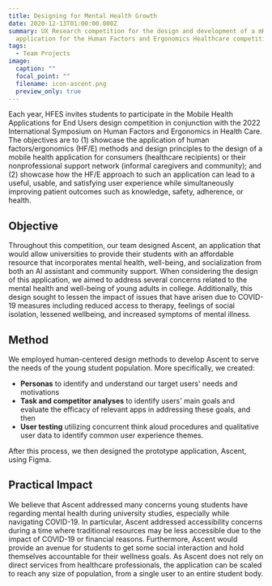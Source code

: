 ```yaml
---
title: Designing for Mental Health Growth
date: 2020-12-13T01:00:00.000Z
summary: UX Research competition for the design and development of a mHealth
  application for the Human Factors and Ergonomics Healthcare competition
tags:
  - Team Projects
image:
  caption: ""
  focal_point: ""
  filename: icon-ascent.png
  preview_only: true
---
```

Each year, HFES invites students to participate in the Mobile Health Applications for End Users design competition in conjunction with the 2022 International Symposium on Human Factors and Ergonomics in Health Care. The objectives are to (1) showcase the application of human factors/ergonomics (HF/E) methods and design principles to the design of a mobile health application for consumers (healthcare recipients) or their nonprofessional support network (informal caregivers and community); and (2) showcase how the HF/E approach to such an application can lead to a useful, usable, and satisfying user experience while simultaneously improving patient outcomes such as knowledge, safety, adherence, or health.

## **Objective**

Throughout this competition, our team designed Ascent, an application that would allow universities to provide their students with an affordable resource that incorporates mental health, well-being, and socialization from both an AI assistant and community support. When considering the design of this application, we aimed to address several concerns related to the mental health and well-being of young adults in college. Additionally, this design sought to lessen the impact of issues that have arisen due to COVID-19 measures including reduced access to therapy, feelings of social isolation, lessened wellbeing, and increased symptoms of mental illness. 

## **Method**

We employed human-centered design methods to develop Ascent to serve the needs of the young student population. More specifically, we created:

* **Personas** to identify and understand our target users' needs and motivations
* **Task and competitor analyses** to identify users' main goals and evaluate the efficacy of relevant apps in addressing these goals, and then
* **User testing** utilizing concurrent think aloud procedures and qualitative user data to identify common user experience themes. 

After this process, we then designed the prototype application, Ascent, using Figma. 

## **Practical Impact**

We believe that Ascent addressed many concerns young students have regarding mental health during university studies, especially while navigating COVID-19. In particular, Ascent addressed accessibility concerns during a time where traditional resources may be less accessible due to the impact of COVID-19 or financial reasons. Furthermore, Ascent would provide an avenue for students to get some social interaction and hold themselves accountable for their wellness goals. As Ascent does not rely on direct services from healthcare professionals, the application can be scaled to reach any size of population, from a single user to an entire student body.
